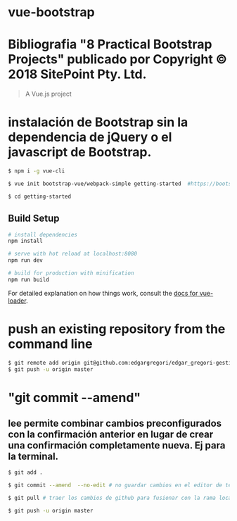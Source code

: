 
# vue-bootstrap 
# Bibliografia "8 Practical Bootstrap Projects" publicado por  Copyright © 2018 SitePoint Pty. Ltd.

> A Vue.js project

# instalación de Bootstrap sin la dependencia de jQuery o el javascript de Bootstrap.

``` bash
$ npm i -g vue-cli

$ vue init bootstrap-vue/webpack-simple getting-started  #https://bootstrap-vue.js.org/ # http://yuche.github.io/vue-strap/

$ cd getting-started
```

## Build Setup

``` bash
# install dependencies
npm install

# serve with hot reload at localhost:8080
npm run dev

# build for production with minification
npm run build
```

For detailed explanation on how things work, consult the [docs for vue-loader](http://vuejs.github.io/vue-loader).



# push an existing repository from the command line
``` bash
$ git remote add origin git@github.com:edgargregori/edgar_gregori-gestion_paquetes-vuejs_bootstrap4.git
$ git push -u origin master
```


# "git commit --amend" 
## lee permite combinar cambios preconfigurados con la confirmación anterior en lugar de crear una confirmación completamente nueva. Ej para la terminal.
``` bash
$ git add .

$ git commit --amend  --no-edit # no guardar cambios en el editor de textos, es decir salirse sin modificar ni guardar.

$ git pull # traer los cambios de github para fusionar con la rama local. Hacer este paso alternativamente antes que "git commit --amend"

$ git push -u origin master
```
